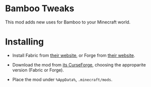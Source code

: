 # Bamboo Tweaks

This mod adds new uses for Bamboo to your Minecraft world.


# Installing

- Install Fabric from [their website](http://fabricmc.net/), or Forge from [their website](https://files.minecraftforge.net/net/minecraftforge/forge/).

- Download the mod from [its CurseForge](https://www.curseforge.com/minecraft/mc-mods/bamboo-tweaks), choosing the approparite version (Fabric or Forge).

- Place the mod under `%AppData%`, `.minecraft/mods`.
